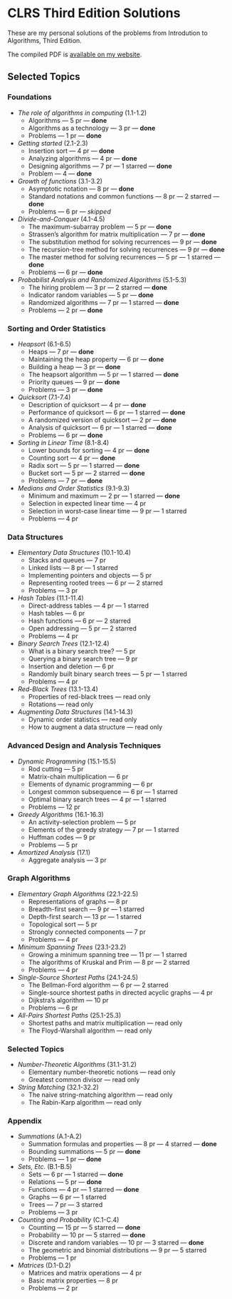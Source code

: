 # CLRS Third Edition Solutions

These are my personal solutions of the problems from Introdution to Algorithms,
Third Edition.

The compiled PDF is [available on my website](http://clrs.dmoraes.org).

## Selected Topics

### Foundations

* *The role of algorithms in computing* (1.1-1.2)
    * Algorithms — 5 pr — **done**
    * Algorithms as a technology — 3 pr — **done**
    *  Problems — 1 pr — **done**
* *Getting started* (2.1-2.3)
    * Insertion sort — 4 pr — **done**
    * Analyzing algorithms — 4 pr — **done**
    * Designing algorithms — 7 pr — 1 starred — **done**
    *  Problem — 4 — **done**
* *Growth of functions* (3.1-3.2)
    * Asymptotic notation — 8 pr — **done**
    * Standard notations and common functions — 8 pr — 2 starred — **done**
    *  Problems — 6 pr — *skipped*
* *Divide-and-Conquer* (4.1-4.5)
    * The maximum-subarray problem — 5 pr — **done**
    * Strassen’s algorithm for matrix multiplication — 7 pr — **done**
    * The substitution method for solving recurrences — 9 pr — **done**
    * The recursion-tree method for solving recurrences — 9 pr — **done**
    * The master method for solving recurrences — 5 pr — 1 starred — **done**
    *  Problems — 6 pr — **done**
* *Probabilist Analysis and Randomized Algorithms* (5.1-5.3)
    * The hiring problem — 3 pr — 2 starred — **done**
    * Indicator random variables — 5 pr — **done**
    * Randomized algorithms — 7 pr — 1 starred — **done**
    *  Problems — 2 pr — **done**

### Sorting and Order Statistics

* *Heapsort* (6.1-6.5)
    * Heaps — 7 pr — **done**
    * Maintaining the heap property — 6 pr — **done**
    * Building a heap — 3 pr — **done**
    * The heapsort algorithm — 5 pr — 1 starred — **done**
    * Priority queues — 9 pr — **done**
    *  Problems — 3 pr — **done**
* *Quicksort* (7.1-7.4)
    * Description of quicksort — 4 pr — **done**
    * Performance of quicksort — 6 pr — 1 starred — **done**
    * A randomized version of quicksort — 2 pr — **done**
    * Analysis of quicksort — 6 pr — 1 starred — **done**
    *  Problems — 6 pr — **done**
* *Sorting in Linear Time* (8.1-8.4)
    * Lower bounds for sorting — 4 pr — **done**
    * Counting sort — 4 pr — **done**
    * Radix sort — 5 pr — 1 starred — **done**
    * Bucket sort — 5 pr — 2 starred — **done**
    *  Problems — 7 pr — **done**
* *Medians and Order Statistics* (9.1-9.3)
    * Minimum and maximum — 2 pr — 1 starred — **done**
    * Selection in expected linear time — 4 pr
    * Selection in worst-case linear time — 9 pr — 1 starred
    *  Problems — 4 pr

### Data Structures

* *Elementary Data Structures* (10.1-10.4)
    * Stacks and queues — 7 pr
    * Linked lists — 8 pr — 1 starred
    * Implementing pointers and objects — 5 pr
    * Representing rooted trees — 6 pr — 2 starred
    *  Problems — 3 pr
* *Hash Tables* (11.1-11.4)
    * Direct-address tables — 4 pr — 1 starred
    * Hash tables — 6 pr
    * Hash functions — 6 pr — 2 starred
    * Open addressing — 5 pr — 2 starred
    *  Problems — 4 pr
* *Binary Search Trees* (12.1-12.4)
    * What is a binary search tree? — 5 pr
    * Querying a binary search tree — 9 pr
    * Insertion and deletion — 6 pr
    * Randomly built binary search trees — 5 pr — 1 starred
    *  Problems — 4 pr
* *Red-Black Trees* (13.1-13.4)
    * Properties of red-black trees — read only
    * Rotations — read only
* *Augmenting Data Structures* (14.1-14.3)
    * Dynamic order statistics — read only
    * How to augment a data structure — read only

### Advanced Design and Analysis Techniques

* *Dynamic Programming* (15.1-15.5)
    * Rod cutting — 5 pr
    * Matrix-chain multiplication — 6 pr
    * Elements of dynamic programming — 6 pr
    * Longest common subsequence — 6 pr — 1 starred
    * Optimal binary search trees — 4 pr — 1 starred
    *  Problems — 12 pr
* *Greedy Algorithms* (16.1-16.3)
    * An activity-selection problem — 5 pr
    * Elements of the greedy strategy — 7 pr — 1 starred
    * Huffman codes — 9 pr
    *  Problems — 5 pr
* *Amortized Analysis* (17.1)
    * Aggregate analysis — 3 pr

### Graph Algorithms

* *Elementary Graph Algorithms* (22.1-22.5)
    * Representations of graphs — 8 pr
    * Breadth-first search — 9 pr — 1 starred
    * Depth-first search — 13 pr — 1 starred
    * Topological sort — 5 pr
    * Strongly connected components — 7 pr
    *  Problems — 4 pr
* *Minimum Spanning Trees* (23.1-23.2)
    * Growing a minimum spanning tree — 11 pr — 1 starred
    * The algorithms of Kruskal and Prim — 8 pr — 2 starred
    *  Problems — 4 pr
* *Single-Source Shortest Paths* (24.1-24.5)
    * The Bellman-Ford algorithm — 6 pr — 2 starred
    * Single-source shortest paths in directed acyclic graphs — 4 pr
    * Dijkstra’s algorithm — 10 pr
    *  Problems — 6 pr
* *All-Pairs Shortest Paths* (25.1-25.3)
    * Shortest paths and matrix multiplication — read only
    * The Floyd-Warshall algorithm — read only

### Selected Topics

* *Number-Theoretic Algorithms* (31.1-31.2)
    * Elementary number-theoretic notions — read only
    * Greatest common divisor — read only
* *String Matching* (32.1-32.2)
    * The naive string-matching algorithm — read only
    * The Rabin-Karp algorithm — read only

### Appendix

* *Summations* (A.1-A.2)
    * Summation formulas and properties — 8 pr — 4 starred — **done**
    * Bounding summations — 5 pr — **done**
    *  Problems — 1 pr — **done**
* *Sets, Etc.* (B.1-B.5)
    * Sets — 6 pr — 1 starred — **done**
    * Relations — 5 pr — **done**
    * Functions — 4 pr — 1 starred — **done**
    * Graphs — 6 pr — 1 starred
    * Trees — 7 pr — 3 starred
    *  Problems — 3 pr
* *Counting and Probability* (C.1-C.4)
    * Counting — 15 pr — 5 starred — **done**
    * Probability — 10 pr — 5 starred — **done**
    * Discrete and random variables — 10 pr — 3 starred — **done**
    * The geometric and binomial distributions — 9 pr — 5 starred
    *  Problems — 1 pr
* *Matrices* (D.1-D.2)
    * Matrices and matrix operations — 4 pr
    * Basic matrix properties — 8 pr
    *  Problems — 2 pr
